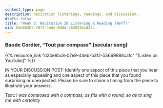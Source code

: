 ```yaml
---
content_type: page
description: Recitation listenings, readings, and discussion.
draft: false
title: 'Week 2: Recitation 2B Listening & Reading (Neff)'
uid: b8d882b5-78f1-4ede-8d8d-38305952d37c
---
```

### Baude Cordier, “Tout par compass” (secular song)

{{% resource_link "d24e8bc8-07e9-44eb-b3f2-53669888cafc" "\[Listen on YouTube\]" %}}

IN YOUR DISCUSSION POST: Identify one aspect of this piece that you hear as especially appealing and one aspect of this piece that you found surprising or unexpected. Please be sure to share a timing from the piece to illustrate your answers. 

Text: *I was composed with a compass, as fits with a round, so as to sing me with certainty*